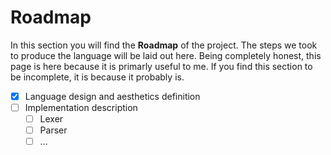 # Roadmap

In this section you will find the **Roadmap** of the project.
The steps we took to produce the language will be laid out here.
Being completely honest, this page is here because it is primarly useful to me.
If you find this section to be incomplete, it is because it probably is.

- [x] Language design and aesthetics definition
- [ ] Implementation description
  - [ ] Lexer
  - [ ] Parser
  - [ ] ...
